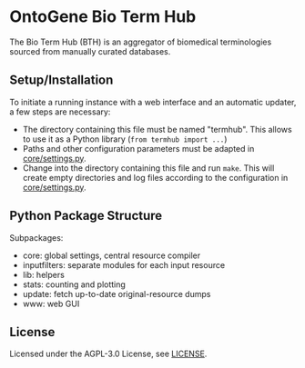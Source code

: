 # OntoGene Bio Term Hub

The Bio Term Hub (BTH) is an aggregator of biomedical terminologies sourced from manually curated databases.


## Setup/Installation

To initiate a running instance with a web interface and an automatic updater, a few steps are necessary:

* The directory containing this file must be named "termhub".
  This allows to use it as a Python library (`from termhub import ...`)
* Paths and other configuration parameters must be adapted in [core/settings.py](/core/settings.py).
* Change into the directory containing this file and run `make`.
  This will create empty directories and log files according to the configuration in [core/settings.py](/core/settings.py).


## Python Package Structure

Subpackages:
* core: global settings, central resource compiler
* inputfilters: separate modules for each input resource
* lib: helpers
* stats: counting and plotting
* update: fetch up-to-date original-resource dumps
* www: web GUI


## License

Licensed under the AGPL-3.0 License, see [LICENSE](LICENSE).
